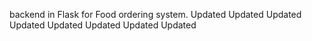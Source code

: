 backend in Flask for Food ordering system.
Updated
Updated
Updated
Updated
Updated
Updated
Updated
Updated
